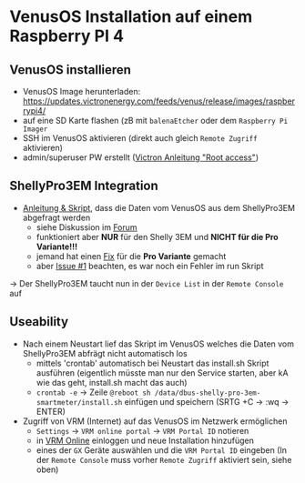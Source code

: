 # VenusOS Installation auf einem Raspberry PI 4
## VenusOS installieren
- VenusOS Image herunterladen: https://updates.victronenergy.com/feeds/venus/release/images/raspberrypi4/
- auf eine SD Karte flashen (zB mit `balenaEtcher` oder dem `Raspberry Pi Imager`
- SSH im VenusOS aktivieren (direkt auch gleich `Remote Zugriff` aktivieren)
- admin/superuser PW erstellt ([Victron Anleitung "Root access"](https://www.victronenergy.com/live/ccgx:root_access))

## ShellyPro3EM Integration
- [Anleitung & Skript](https://github.com/fabian-lauer/dbus-shelly-3em-smartmeter/), dass die Daten vom VenusOS aus dem ShellyPro3EM abgefragt werden
  - siehe Diskussion im [Forum](https://community.victronenergy.com/questions/125793/shelly-3em-smartmeter-with-venusos-cerbo-gx.html)
  - funktioniert aber **NUR** für den Shelly 3EM und **NICHT für die Pro Variante!!!**
  - jemand hat einen [Fix](https://github.com/funkmaster86/dbus-shelly-pro-3em-smartmeter) für die **Pro Variante** gemacht
  - aber [Issue #1](https://github.com/funkmaster86/dbus-shelly-pro-3em-smartmeter/issues/1) beachten, es war noch ein Fehler im run Skript

-> Der ShellyPro3EM taucht nun in der `Device List` in der `Remote Console` auf

## Useability
- Nach einem Neustart lief das Skript im VenusOS welches die Daten vom ShellyPro3EM abfrägt nicht automatisch los
  - mittels 'crontab' automatisch bei Neustart das install.sh Skript ausführen (eigentlich müsste man nur den Service starten, aber kA wie das geht, install.sh macht das auch)
  - `crontab -e` -> Zeile `@reboot sh /data/dbus-shelly-pro-3em-smartmeter/install.sh` einfügen und speichern (SRTG +C -> :wq -> ENTER)
- Zugriff von VRM (Internet) auf das VenusOS im Netzwerk ermöglichen
  - `Settings` -> `VRM online portal` -> `VRM Portal ID` notieren
  - in [VRM Online](https://vrm.victronenergy.com) einloggen und neue Installation hinzufügen
   - eines der `GX` Geräte auswählen und die `VRM Portal ID` eingeben (In der `Remote Console` muss vorher `Remote Zugriff` aktiviert sein, siehe oben)
